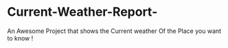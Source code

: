 # Current-Weather-Report-
An Awesome Project that shows the Current weather Of the Place you want to know !
